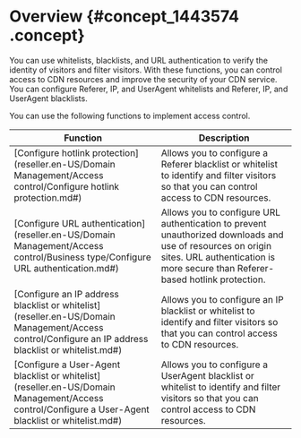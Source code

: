# Overview {#concept_1443574 .concept}

You can use whitelists, blacklists, and URL authentication to verify the identity of visitors and filter visitors. With these functions, you can control access to CDN resources and improve the security of your CDN service. You can configure Referer, IP, and UserAgent whitelists and Referer, IP, and UserAgent blacklists.

You can use the following functions to implement access control.

|Function|Description|
|--------|-----------|
|[Configure hotlink protection](reseller.en-US/Domain Management/Access control/Configure hotlink protection.md#)|Allows you to configure a Referer blacklist or whitelist to identify and filter visitors so that you can control access to CDN resources.|
|[Configure URL authentication](reseller.en-US/Domain Management/Access control/Business type/Configure URL authentication.md#)|Allows you to configure URL authentication to prevent unauthorized downloads and use of resources on origin sites. URL authentication is more secure than Referer-based hotlink protection.|
|[Configure an IP address blacklist or whitelist](reseller.en-US/Domain Management/Access control/Configure an IP address blacklist or whitelist.md#)|Allows you to configure an IP blacklist or whitelist to identify and filter visitors so that you can control access to CDN resources.|
|[Configure a User-Agent blacklist or whitelist](reseller.en-US/Domain Management/Access control/Configure a User-Agent blacklist or whitelist.md#)|Allows you to configure a UserAgent blacklist or whitelist to identify and filter visitors so that you can control access to CDN resources.|

